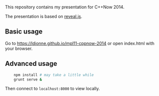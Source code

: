 This repository contains my presentation for C++Now 2014. 

The presentation is based on [reveal.js](https://github.com/hakimel/reveal.js).

## Basic usage
Go to https://ldionne.github.io/mpl11-cppnow-2014 or open index.html with 
your browser.

## Advanced usage
```sh
    npm install # may take a little while
    grunt serve &
```
Then connect to `localhost:8000` to view locally.
